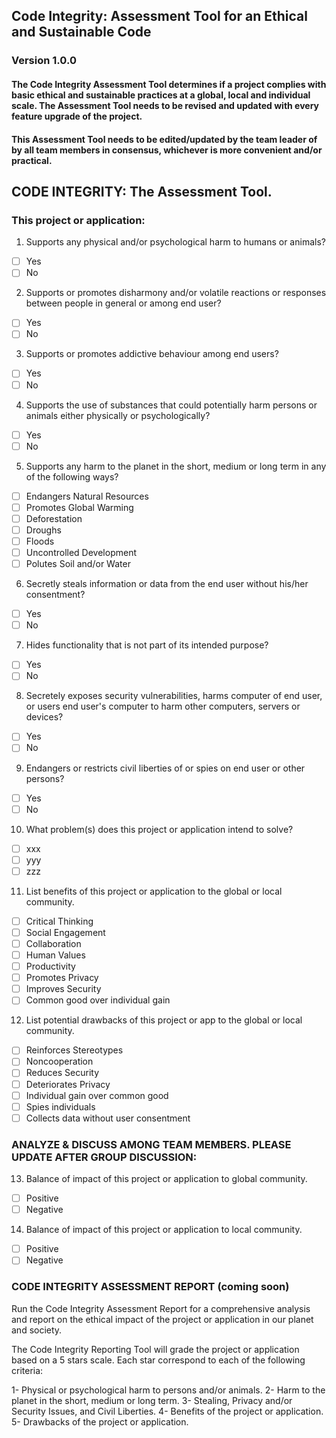 ## Code Integrity: Assessment Tool for an Ethical and Sustainable Code
### Version 1.0.0

#### The Code Integrity Assessment Tool determines if a project complies with basic ethical and sustainable practices at a global, local and individual scale. The Assessment Tool needs to be revised and updated with every feature upgrade of the project.

#### This Assessment Tool needs to be edited/updated by the team leader of by all team members in consensus, whichever is more convenient and/or practical.

## CODE INTEGRITY: The Assessment Tool.


### This project or application:

1. Supports any physical and/or psychological harm to humans or animals?
- [ ] Yes
- [ ] No

2. Supports or promotes disharmony and/or volatile reactions or responses between people in general or among end user?
- [ ] Yes
- [ ] No

3. Supports or promotes addictive behaviour among end users?
- [ ] Yes
- [ ] No

4. Supports the use of substances that could potentially harm persons or animals either physically or psychologically?
- [ ] Yes
- [ ] No

5. Supports any harm to the planet in the short, medium or long term in any of the following ways?
- [ ] Endangers Natural Resources
- [ ] Promotes Global Warming
- [ ] Deforestation
- [ ] Droughs
- [ ] Floods
- [ ] Uncontrolled Development
- [ ] Polutes Soil and/or Water

6. Secretly steals information or data from the end user without his/her consentment?
- [ ] Yes
- [ ] No

7. Hides functionality that is not part of its intended purpose?
- [ ] Yes
- [ ] No

8. Secretely exposes security vulnerabilities, harms computer of end user, or users end user's computer to harm other computers, servers or devices?
- [ ] Yes
- [ ] No

9. Endangers or restricts civil liberties of or spies on end user or other persons?
- [ ] Yes
- [ ] No

10. What problem(s) does this project or application intend to solve?
- [ ] xxx
- [ ] yyy
- [ ] zzz

11. List benefits of this project or application to the global or local community.
- [ ] Critical Thinking
- [ ] Social Engagement
- [ ] Collaboration
- [ ] Human Values
- [ ] Productivity
- [ ] Promotes Privacy
- [ ] Improves Security
- [ ] Common good over individual gain

12. List potential drawbacks of this project or app to the global or local community.
- [ ] Reinforces Stereotypes
- [ ] Noncooperation
- [ ] Reduces Security
- [ ] Deteriorates Privacy
- [ ] Individual gain over common good
- [ ] Spies individuals
- [ ] Collects data without user consentment

### ANALYZE & DISCUSS AMONG TEAM MEMBERS. PLEASE UPDATE AFTER GROUP DISCUSSION:

13. Balance of impact of this project or application to global community.
- [ ] Positive
- [ ] Negative

14. Balance of impact of this project or application to local community.
- [ ] Positive
- [ ] Negative

### CODE INTEGRITY ASSESSMENT REPORT (**coming soon**)

Run the Code Integrity Assessment Report for a comprehensive analysis and report on the ethical impact of the project or application in our planet and society.

The Code Integrity Reporting Tool will grade the project or application based on a 5 stars scale. Each star correspond to each of the following criteria:

1- Physical or psychological harm to persons and/or animals.
2- Harm to the planet in the short, medium or long term.
3- Stealing, Privacy and/or Security Issues, and Civil Liberties.
4- Benefits of the project or application.
5- Drawbacks of the project or application.
